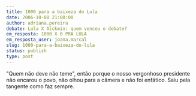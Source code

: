 ```yaml
---
title: 1000 para a baixeza do Lula
date: 2006-10-08 21:00:00
author: adriana.pereira
debate: Lula X Alckmin: quem venceu o debate?
em_resposta: 1000 X 0 PRA LULA
em_resposta_user: joana.marcal
slug: 1000-para-a-baixeza-do-lula
status: publish 
type: post
---
```


"Quem não deve não teme", então porque o nosso vergonhoso presidente não encarou o povo, não olhou para a câmera e não foi enfático. Saiu pela tangente como faz sempre.
